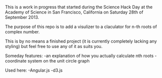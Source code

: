 This is a work in progress that started during the Science Hack Day at the Academy of Science in San Francisco, California on Saturday 28th of September 2013.

The purpose of this repo is to add a visulizer to a claculator for n-th roots of complex number.

This is by no means a finished project (it is currently completely lacking any styling) but feel free to use any of it as suits you.

Someday features:
-an explanation of how you actually calculate nth roots
-coordinate system on the unit circle graph

Used here:
-Angular.js
-d3.js